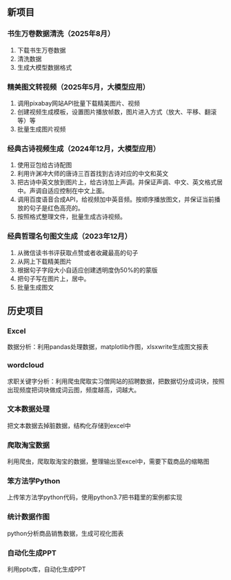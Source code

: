 ## 新项目
### 书生万卷数据清洗（2025年8月）
1. 下载书生万卷数据
2. 清洗数据
3. 生成大模型数据格式
### 精美图文转视频（2025年5月，大模型应用）
1. 调用pixabay网站API批量下载精美图片、视频
2. 创建视频生成模板，设置图片播放帧数，图片进入方式（放大、平移、翻滚等）等
3. 批量生成图片视频
### 经典古诗视频生成（2024年12月，大模型应用）
1. 使用豆包给古诗配图
2. 利用许渊冲大师的唐诗三百首找到古诗对应的中文和英文
3. 把古诗中英文放到图片上，给古诗加上声调。并保证声调、中文、英文格式居中。声调自适应控制在中文上面。
4. 调用百度语音合成API，给视频加中英音频。按顺序播放图文，并保证当前播放的句子是红色高亮的。
5. 按照格式整理文件，批量生成古诗视频。
### 经典哲理名句图文生成（2023年12月）
1. 从微信读书书评获取点赞或者收藏最高的句子
2. 从网上下载精美图片
3. 根据句子字段大小自适应创建透明度伪50%的的蒙版
4. 把句子写在图片上，居中。
5. 批量生成图文

## 历史项目
### Excel
数据分析：利用pandas处理数据，matplotlib作图，xlsxwrite生成图文报表
### wordcloud
求职关键字分析：利用爬虫爬取实习僧网站的招聘数据，把数据切分成词块，按照出现频度把词块做成词云图，频度越高，词越大。
### 文本数据处理
把文本数据去掉脏数据，结构化存储到excel中
### 爬取淘宝数据
利用爬虫，爬取取淘宝的数据，整理输出至excel中，需要下载商品的缩略图
### 笨方法学Python
上传笨方法学python代码，使用python3.7把书籍里的案例都实现
### 统计数据作图
python分析商品销售数据，生成可视化图表
### 自动化生成PPT
利用pptx库，自动化生成PPT
